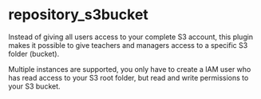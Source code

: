 # repository_s3bucket

Instead of giving all users access to your complete S3 account, this plugin makes it
possible to give teachers and managers access to a specific S3 folder (bucket).

Multiple instances are supported, you only have to create a IAM user who has read access
to your S3 root folder, but read and write permissions to your S3 bucket.
